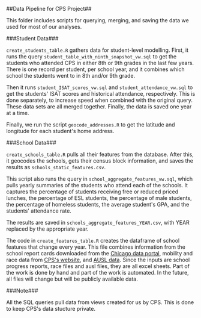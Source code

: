 ##Data Pipeline for CPS Project##

This folder includes scripts for querying, merging, and saving the data we used for most of our analyses.

###Student Data###

`create_students_table.R` gathers data for student-level modelling. First, it runs the query `student_table_with_ninth_snapshot_vw.sql` to get the students who attended CPS in either 8th or 9th grades in the last few years. There is one record per student, per school year, and it combines which school the students went to in 8th and/or 9th grade. 

Then it runs `student_ISAT_scores_vw.sql` and `student_attendance_vw.sql` to get the students' ISAT scores and historical attendance, respectively. This is done separately, to increase speed when combined with the original query. These data sets are all merged together. Finally, the data is saved one year at a time.

Finally, we run the script `geocode_addresses.R` to get the latitude and longitude for each student's home address.

###School Data###

`create_schools_table.R` pulls all their features from the database. After this, it geocodes the schools, gets their census block information, and saves the results as `schools_static_features.csv`.

This script also runs the query in `school_aggregate_features_vw.sql`, which pulls yearly summaries of the students who attend each of the schools. It captures the percentage of students receiving free or reduced priced lunches, the percentage of ESL students, the percentage of male students, the percentage of homeless students, the average student's GPA, and the students' attendance rate.

The results are saved in `schools_aggregate_features_YEAR.csv`, with YEAR replaced by the appropriate year.

The code in `create_features_table.R` creates the dataframe of school features that change every year. This file combines information from the school report cards downloaded from the [Chicago data portal](https://data.cityofchicago.org/), mobility and race data from [CPS's website](http://cps.edu/SchoolData/Pages/SchoolData.aspx), and [AUSL data](http://auslchicago.org/). Since the inputs are school progress reports, race files and ausl files, they are all excel sheets. Part of the work is done by hand and part of the work is automated. In the future, all files will change but will be publicly available data.

###Note###

All the SQL queries pull data from views created for us by CPS. This is done to keep CPS's data stucture private.


